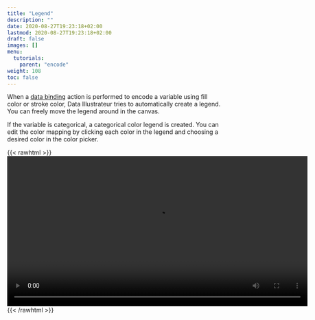 ```yaml
---
title: "Legend"
description: ""
date: 2020-08-27T19:23:18+02:00
lastmod: 2020-08-27T19:23:18+02:00
draft: false
images: []
menu:
  tutorials:
    parent: "encode"
weight: 108
toc: false
---
```

When a [data binding](../bind) action is performed to encode a variable using fill color or stroke color, Data Illustrateur tries to automatically create a legend. You can freely move the legend around in the canvas.

If the variable is categorical, a categorical color legend is created. You can edit the color mapping by clicking each color in the legend and choosing a desired color in the color picker. 

{{< rawhtml >}} 
<video width=700px class="tutorial-video" controls>
    <source src="/videos/legend-categorical.mov" type="video/mp4">
    Your browser does not support the video tag.  
</video>
{{< /rawhtml >}}